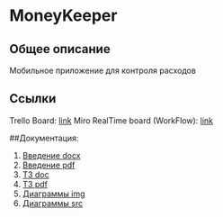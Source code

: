 # MoneyKeeper
## Общее описание
Мобильное приложение для контроля расходов
## Ссылки
Trello Board: [link](https://trello.com/b/ymq1o1vV)
Miro RealTime board (WorkFlow): [link](https://realtimeboard.com/app/board/o9J_kxmUL8Q=/)

##Документация:
1. [Введение docx](./Documents/MoneyKeeper.docx)
1. [Введение pdf](./Documents/MoneyKeeper.pdf)
2. [ТЗ doc](./Documents/TZ.doc)
3. [ТЗ pdf](./Documents/TZ.pdf)
4. [Диаграммы img](./Diagrams/img/)
5. [Диаграммы src](./Diagrams/src/)
